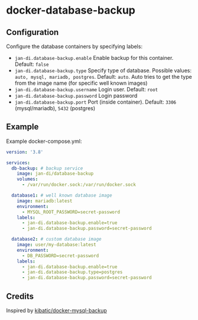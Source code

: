 # docker-database-backup

## Configuration

Configure the database containers by specifying labels:

- `jan-di.database-backup.enable` Enable backup for this container. Default: `false`
- `jan-di.database-backup.type` Specify type of database. Possible values: `auto, mysql, mariadb, postgres`. Default: `auto`. Auto tries to get the type from the image name (for specific well known images)
- `jan-di.database-backup.username` Login user. Default: `root`
- `jan-di.database-backup.password` Login password
- `jan-di.database-backup.port` Port (inside container). Default: `3306` (mysql/mariadb), `5432` (postgres)

## Example

Example docker-compose.yml:

```yml
version: '3.8'

services:
  db-backup: # backup service
    image: jan-di/database-backup
    volumes:
      - /var/run/docker.sock:/var/run/docker.sock

  database1: # well known database image
    image: mariadb:latest
    environment:
      - MYSQL_ROOT_PASSWORD=secret-password
    labels:
      - jan-di.database-backup.enable=true
      - jan-di.database-backup.password=secret-password

  database2: # custom database image
    image: user/my-database:latest
    environment:
      - DB_PASSWORD=secret-password
    labels:
      - jan-di.database-backup.enable=true
      - jan-di.database-backup.type=postgres
      - jan-di.database-backup.password=secret-password

```

## Credits

Inspired by [kibatic/docker-mysql-backup](https://github.com/kibatic/docker-mysql-backup)